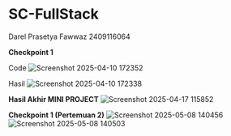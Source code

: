 # SC-FullStack
Darel Prasetya Fawwaz
2409116064

**Checkpoint 1**

Code
![Screenshot 2025-04-10 172352](https://github.com/user-attachments/assets/7d5602cb-1a94-4330-8479-bfad1ec3a554)

Hasil
![Screenshot 2025-04-10 172338](https://github.com/user-attachments/assets/49810d4d-6969-4de7-8468-a6c38e7da83c)



**Hasil Akhir MINI PROJECT**
![Screenshot 2025-04-17 115852](https://github.com/user-attachments/assets/ada7ef60-7368-4cff-a659-8fe3fa098790)



**Checkpoint 1 (Pertemuan 2)**
![Screenshot 2025-05-08 140456](https://github.com/user-attachments/assets/70a255c7-e8ec-44cf-a364-290c7589ed49)
![Screenshot 2025-05-08 140503](https://github.com/user-attachments/assets/7beec24d-0e8f-4283-98a0-e6700dfe5972)
